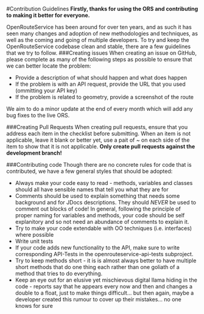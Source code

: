#Contribution Guidelines
**Firstly, thanks for using the ORS and contributing to making it better for everyone.**

OpenRouteService has been around for over ten years, and as such it has seen many changes and adoption of new methodologies and techniques, as well as the coming and going of multiple developers. To try and keep the OpenRouteService codebase clean and stable, there are a few guidelines that we try to follow.
###Creating issues
When creating an issue on GitHub, please complete as many of the following steps as possible to ensure that we can better locate the problem:
* Provide a description of what should happen and what does happen
* If the problem is with an API request, provide the URL that you used (ommitting your API key)
* If the problem is related to geometry, provide a screenshot of the route

We aim to do a minor update at the end of every month which will add any bug fixes to the live ORS.

###Creating Pull Requests
When creating pull requests, ensure that you address each item in the checklist before submitting. When an item is not applicable, leave it blank or better yet, use a pait of ~ on each side of the item to show that it is not applicable.
**Only create pull requests against the development branch!**

###Contributing code
Though there are no concrete rules for code that is contributed, we have a few general styles that should be adopted:
* Always make your code easy to read - methods, variables and classes should all have sensible names that tell you what they are for
* Comments should be used to explain something that needs some background and for JDocs descriptions. They should *NEVER* be used to comment out blocks of code! In general, following the principle of proper naming for variables and methods, your code should be self explanitory and so not need an abundance of comments to explain it.
* Try to make your code extendable with OO techniques (i.e. interfaces) where possible
* Write unit tests
* If your code adds new functionality to the API, make sure to write corresponding API-Tests in the openrouteservice-api-tests subproject.
* Try to keep methods short - it is is almost always better to have multiple short methods that do one thing each rather than one goliath of a method that tries to do everything.
* Keep an eye out for an elusive yet mischievous digital llama hiding in the code - reports say that he appears every now and then and changes a double to a float, just to make things difficult... but then again, maybe a developer created this rumour to cover up their mistakes... no one knows for sure